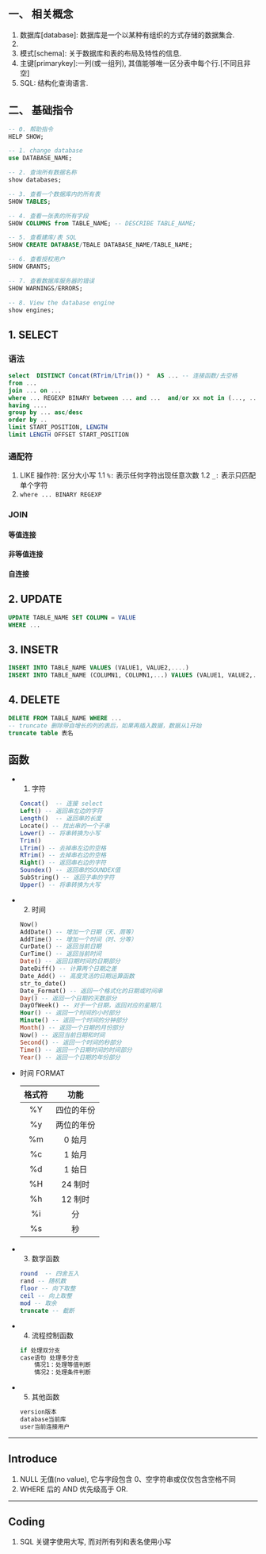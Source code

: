 ## 一、 相关概念

1. 数据库[database]: 数据库是一个以某种有组织的方式存储的数据集合.
2. [DBMS]: 数据库管理系统
3. 模式[schema]: 关于数据库和表的布局及特性的信息.
4. 主键[primarykey]:一列(或一组列), 其值能够唯一区分表中每个行.[不同且非空]
5. SQL: 结构化查询语言.

## 二、 基础指令

```sql
-- 0. 帮助指令
HELP SHOW;

-- 1. change database
use DATABASE_NAME;

-- 2. 查询所有数据名称
show databases;

-- 3. 查看一个数据库内的所有表
SHOW TABLES;

-- 4. 查看一张表的所有字段
SHOW COLUMNS from TABLE_NAME; -- DESCRIBE TABLE_NAME;

-- 5. 查看建库/表 SQL
SHOW CREATE DATABASE/TBALE DATABASE_NAME/TABLE_NAME;

-- 6. 查看授权用户
SHOW GRANTS;

-- 7. 查看数据库服务器的错误
SHOW WARNINGS/ERRORS;

-- 8. View the database engine
show engines;
```

## 1. SELECT

### 语法

```sql
select  DISTINCT Concat(RTrim/LTrim()) *  AS ... -- 连接函数/去空格
from ...
join ... on ...
where ... REGEXP BINARY between ... and ...  and/or xx not in (..., ...)  -- 闭区间 <> 不等于
having ....
group by ... asc/desc
order by ..
limit START_POSITION, LENGTH
limit LENGTH OFFSET START_POSITION
```

### 通配符

1. LIKE 操作符: 区分大小写
   1.1 `%:` 表示任何字符出现任意次数
   1.2 `_:` 表示只匹配单个字符
2. `where ... BINARY REGEXP`

### JOIN

#### 等值连接
#### 非等值连接
#### 自连接

## 2. UPDATE
```sql
UPDATE TABLE_NAME SET COLUMN = VALUE 
WHERE ...
```

## 3. INSETR
```sql
INSERT INTO TABLE_NAME VALUES (VALUE1, VALUE2,....)
INSERT INTO TABLE_NAME (COLUMN1, COLUMN1,...) VALUES (VALUE1, VALUE2,....)
```

## 4. DELETE
```sql
DELETE FROM TABLE_NAME WHERE ...
-- truncate 删除带自增长的列的表后，如果再插入数据，数据从1开始
truncate table 表名
```
















## 函数

- 1. 字符

  ```sql
  Concat()  -- 连接 select
  Left() -- 返回串左边的字符
  Length()  -- 返回串的长度
  Locate() -- 找出串的一个子串
  Lower() -- 将串转换为小写
  Trim()
  LTrim() -- 去掉串左边的空格
  RTrim() -- 去掉串右边的空格
  Right() -- 返回串右边的字符
  Soundex() -- 返回串的SOUNDEX值
  SubString() -- 返回子串的字符
  Upper() -- 将串转换为大写
  ```

- 2. 时间

  ```sql
  Now()
  AddDate() -- 增加一个日期（天、周等）
  AddTime() -- 增加一个时间（时、分等）
  CurDate() -- 返回当前日期
  CurTime() -- 返回当前时间
  Date() -- 返回日期时间的日期部分
  DateDiff() -- 计算两个日期之差
  Date_Add() -- 高度灵活的日期运算函数
  str_to_date()
  Date_Format() -- 返回一个格式化的日期或时间串
  Day() -- 返回一个日期的天数部分
  DayOfWeek() -- 对于一个日期，返回对应的星期几
  Hour() -- 返回一个时间的小时部分
  Minute() -- 返回一个时间的分钟部分
  Month() -- 返回一个日期的月份部分
  Now() -- 返回当前日期和时间
  Second() -- 返回一个时间的秒部分
  Time() -- 返回一个日期时间的时间部分
  Year() -- 返回一个日期的年份部分
  ```

- 时间 FORMAT

  | 格式符 |    功能    |
  | :----: | :--------: |
  |   %Y   | 四位的年份 |
  |   %y   | 两位的年份 |
  |   %m   |   0 始月   |
  |   %c   |   1 始月   |
  |   %d   |   1 始日   |
  |   %H   |  24 制时   |
  |   %h   |  12 制时   |
  |   %i   |     分     |
  |   %s   |     秒     |

- 3. 数学函数

  ```sql
  round  -- 四舍五入
  rand -- 随机数
  floor -- 向下取整
  ceil -- 向上取整
  mod -- 取余
  truncate -- 截断
  ```

- 4. 流程控制函数

  ```sql
  if 处理双分支
  case语句 处理多分支
      情况1：处理等值判断
      情况2：处理条件判断
  ```

- 5. 其他函数
  ```sql
  version版本
  database当前库
  user当前连接用户
  ```

---

## Introduce

1. NULL 无值(no value), 它与字段包含 0、空字符串或仅仅包含空格不同
2. WHERE 后的 AND 优先级高于 OR.

---

## Coding

1.  SQL 关键字使用大写, 而对所有列和表名使用小写
